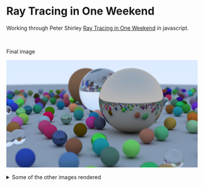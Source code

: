 # Ray Tracing in One Weekend

Working through Peter Shirley [Ray Tracing in One Weekend](https://raytracing.github.io/books/RayTracingInOneWeekend.html)
in javascript.

<br />

Final image

<img src='./imgs/final.png'> <br />

<details>
  <summary>Some of the other images rendered</summary>
  <img src='./imgs/antialias.png'> <br />
  <img src='./imgs/diffuse.png'> <br />
  <img src='./imgs/blur.png'> <br />
  <img src='./imgs/dielectric.png'> <br />
  <img src='./imgs/hollow.png'> <br />
  <img src='./imgs/camera.png'> <br />
  <img src='./imgs/dof.png'> <br />
